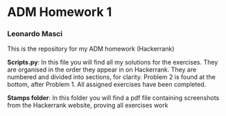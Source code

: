 # ADM Homework 1
### Leonardo Masci

This is the repository for my ADM homework (Hackerrank)

**Scripts.py**: 
In this file you will find all my solutions for the exercises. They are organised in the order they appear in on Hackerrank. They are numbered and divided into sections, for clarity. Problem 2 is found at the bottom, after Problem 1. All assigned exercises have been completed.

**Stamps folder**: 
In this folder you will find a pdf file containing screenshots from the Hackerrank website, proving all exercises work
